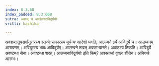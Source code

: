 ```yaml
---
index: 8.3.68
index_padded: 8.3.068
sutra: अवाच् च आलंवनाऽविदूर्ययोः
vritti: kashika

---
```

अवशब्दातुपसर्गातुत्तरस्य स्तन्भेः सकारस्य मूर्धन्यः आदेशो भवति, आलम्बने ऽर्थे आविदूर्ये च। आलम्बनम् आश्रयणम्। अविदूरस्य भावः आविदूर्यम्। आलम्बने तावत् अवष्टभ्यास्ते। अवष्टभ्य तिष्ठति। आविदूर्ये अवष्टब्धा सेना। अवष्टब्धा शरत्। आलम्बनाविदूर्ययोः इति किम्? अवस्तब्धो वृषलः शीतेन। अनिगर्थः आरम्भः।